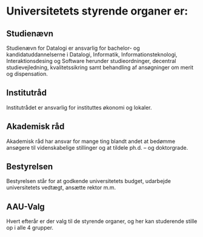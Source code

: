 # Universitetets styrende organer er:
## Studienævn

Studienævn for Datalogi er ansvarlig for bachelor- og kandidatuddannelserne i Datalogi, Informatik, Informationsteknologi, Interaktionsdesing og Software herunder studieordninger, decentral studievejledning, kvalitetssikring samt behandling af ansøgninger om merit og dispensation.
## Institutråd

Institutrådet er ansvarlig for instituttes økonomi og lokaler.
## Akademisk råd

Akademisk råd har ansvar for mange ting blandt andet at bedømme ansøgere til videnskabelige stillinger og at tildele ph.d. – og doktorgrade.
## Bestyrelsen

Bestyrelsen står for at godkende universitetets budget, udarbejde universitetets vedtægt, ansætte rektor m.m.

## AAU-Valg

Hvert efterår er der valg til de styrende organer, og her kan studerende stille op i alle 4 grupper.
